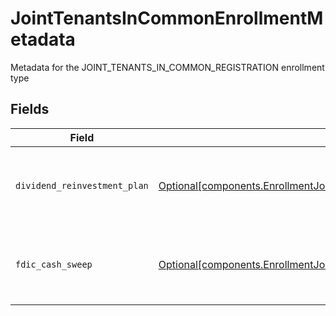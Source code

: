 # JointTenantsInCommonEnrollmentMetadata

Metadata for the JOINT_TENANTS_IN_COMMON_REGISTRATION enrollment type


## Fields

| Field                                                                                                                                                                                                | Type                                                                                                                                                                                                 | Required                                                                                                                                                                                             | Description                                                                                                                                                                                          | Example                                                                                                                                                                                              |
| ---------------------------------------------------------------------------------------------------------------------------------------------------------------------------------------------------- | ---------------------------------------------------------------------------------------------------------------------------------------------------------------------------------------------------- | ---------------------------------------------------------------------------------------------------------------------------------------------------------------------------------------------------- | ---------------------------------------------------------------------------------------------------------------------------------------------------------------------------------------------------- | ---------------------------------------------------------------------------------------------------------------------------------------------------------------------------------------------------- |
| `dividend_reinvestment_plan`                                                                                                                                                                         | [Optional[components.EnrollmentJointTenantsInCommonEnrollmentMetadataDividendReinvestmentPlan]](../../models/components/enrollmentjointtenantsincommonenrollmentmetadatadividendreinvestmentplan.md) | :heavy_minus_sign:                                                                                                                                                                                   | Option to auto-enroll in Dividend Reinvestment; defaults to true                                                                                                                                     | DIVIDEND_REINVESTMENT_ENROLL                                                                                                                                                                         |
| `fdic_cash_sweep`                                                                                                                                                                                    | [Optional[components.EnrollmentJointTenantsInCommonEnrollmentMetadataFdicCashSweep]](../../models/components/enrollmentjointtenantsincommonenrollmentmetadatafdiccashsweep.md)                       | :heavy_minus_sign:                                                                                                                                                                                   | Option to auto-enroll in FDIC cash sweep; defaults to true                                                                                                                                           | FDIC_CASH_SWEEP_ENROLL                                                                                                                                                                               |
